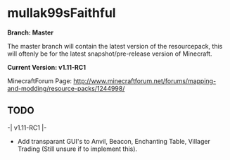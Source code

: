 # mullak99sFaithful

**Branch: Master**

The master branch will contain the latest version of the resourcepack, this will oftenly be for the latest snapshot/pre-release version of Minecraft.

**Current Version: v1.11-RC1**

MinecraftForum Page: http://www.minecraftforum.net/forums/mapping-and-modding/resource-packs/1244998/

## TODO

-| v1.11-RC1 |-

- Add transparant GUI's to Anvil, Beacon, Enchanting Table, Villager Trading (Still unsure if to implement this).
